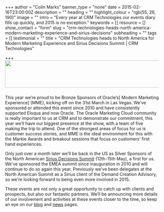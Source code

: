 +++
author = "Colin Marks"
banner_type = "none"
date = 2015-02-16T23:00:00Z
description = ""
heading = ""
highlight_colour = "rgb(55, 26, 190)"
image = ""
intro = "Every year at CRM Technologies our events diary fills up quickly, and 2015 is no exception."
keywords = []
resource = []
show_contact = "form"
slug = "crm-technologies-heads-north-america-modern-marketing-experience-and-sirius-decisions"
subheading = ""
tags = []
testimonial = ""
title = "CRM Technologies heads to North America for Modern Marketing Experience and Sirius Decisions Summit | CRM Technologies"

+++
<img style="display: block; margin-left: auto; margin-right: auto; padding-bottom:10px;" src="https://crmtdigital.com/sites/default/files/MME-LV_Sponsor-BRON-BANNER.png" alt="" width="724" height="89">

This year we’re proud to be Bronze Sponsors of Oracle’s[ Modern Marketing Experience] (MME), kicking off on the 31st March in Las Vegas. We’ve sponsored or attended this event since 2010 and have consistently supported Eloqua and now Oracle. The Oracle Marketing Cloud community is really important to us at CRM and to demonstrate our commitment, this year we’ll have our biggest presence at the show, with a team of five making the trip to attend. One of the strongest areas of focus for us is customer success stories, and MME is the ideal environment for this with the Markie Awards and breakout sessions that focus on customers’ first hand experiences.

Only just over a month later we'll be back in the US as Silver Sponsors of the North American [Sirius Decisions Summit](https://www.siriusdecisions.com/Events/Summit/2015-Summit.aspx) (12th-15th May), a first for us. We've sponsored the EMEA summit since inauguration in 2010 and will continue to do so again this year. Previously we've been delegates at the North American Summit as a Sirius client of the Demand Creation Advisory, so we're looking forward to being even more involved in 2015.

These events are not only a great opportunity to catch up with clients and prospects, but also our fantastic partners. We’ll be announcing more details of our involvement and activities at these events closer to the time, so keep an eye on our [blog](https://www.crmtechnologies.com/blog) and [news](https://www.crmtechnologies.com/news/) pages.